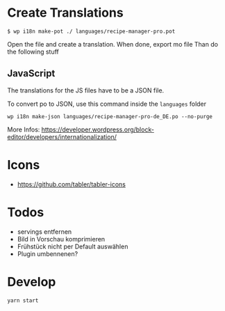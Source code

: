 # Create Translations

`$ wp i18n make-pot ./ languages/recipe-manager-pro.pot`

Open the file and create a translation.
When done, export mo file
Than do the following stuff

## JavaScript

The translations for the JS files have to be a JSON file.

To convert po to JSON, use this command inside the `languages` folder

`wp i18n make-json languages/recipe-manager-pro-de_DE.po --no-purge`

More Infos: https://developer.wordpress.org/block-editor/developers/internationalization/

# Icons

- https://github.com/tabler/tabler-icons

# Todos

- servings entfernen
- Bild in Vorschau komprimieren
- Frühstück nicht per Default auswählen
- Plugin umbennenen?

# Develop

`yarn start`
